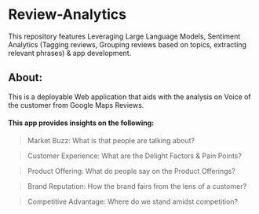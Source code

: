 # Review-Analytics
This repository features Leveraging Large Language Models, Sentiment Analytics (Tagging reviews, Grouping reviews based on topics, extracting relevant phrases) & app development.

## About:
This is a deployable Web application that aids with the analysis on Voice of the customer from Google Maps Reviews.

#### This app provides insights on the following:
> Market Buzz: What is that people are talking about? <br>

> Customer Experience: What are the Delight Factors & Pain Points?<br>

> Product Offering: What do people say on the Product Offerings?<br>

> Brand Reputation: How the brand fairs from the lens of a customer?<br>

> Competitive Advantage: Where do we stand amidst competition?<br>
